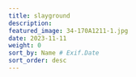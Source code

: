 ```yaml
---
title: slayground
description: 
featured_image: 34-170A1211-1.jpg
date: 2023-11-11
weight: 0
sort_by: Name # Exif.Date
sort_order: desc
---
```

